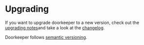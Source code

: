 # Upgrading

If you want to upgrade doorkeeper to a new version, check out the [upgrading notes](https://github.com/doorkeeper-gem/doorkeeper/wiki/Migration-from-old-versions)and take a look at the [changelog](https://github.com/doorkeeper-gem/doorkeeper/blob/master/NEWS.md).

Doorkeeper follows [semantic versioning](http://semver.org/).

